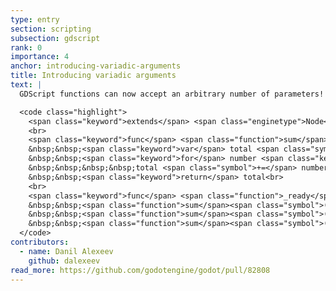 ```yaml
---
type: entry
section: scripting
subsection: gdscript
rank: 0
importance: 4
anchor: introducing-variadic-arguments
title: Introducing variadic arguments
text: |
  GDScript functions can now accept an arbitrary number of parameters!

  <code class="highlight">
    <span class="keyword">extends</span> <span class="enginetype">Node</span><br>
    <br>
    <span class="keyword">func</span> <span class="function">sum</span><span class="symbol">(</span>first_number<span class="symbol">:</span> <span class="basetype">float</span><span class="symbol">,</span> <span class="symbol">...</span>numbers<span class="symbol">:</span> <span class="basetype">Array</span><span class="symbol">) -></span> <span class="enginetype">float</span><span class="symbol">:</span><br>
    &nbsp;&nbsp;<span class="keyword">var</span> total <span class="symbol">:=</span> first_number<br>
    &nbsp;&nbsp;<span class="keyword">for</span> number <span class="keyword">in</span> numbers<span class="symbol">:</span><br>
    &nbsp;&nbsp;&nbsp;&nbsp;total <span class="symbol">+=</span> number<br>
    &nbsp;&nbsp;<span class="keyword">return</span> total<br>
    <br>
    <span class="keyword">func</span> <span class="function">_ready</span><span class="symbol">() -></span> <span class="enginetype">void</span><span class="symbol">:</span><br>
    &nbsp;&nbsp;<span class="function">sum</span><span class="symbol">(</span><span class="basetype">1</span><span class="symbol">)</span><wbr>&nbsp;<wbr>&nbsp;<wbr><span class="comment"># 1.0</span><br>
    &nbsp;&nbsp;<span class="function">sum</span><span class="symbol">(</span><span class="basetype">1</span><span class="symbol">,</span> <span class="basetype">2</span><span class="symbol">,</span> <span class="basetype">3</span><span class="symbol">)</span><wbr>&nbsp;<wbr>&nbsp;<wbr><span class="comment"># 6.0</span><br>
    &nbsp;&nbsp;<span class="function">sum</span><span class="symbol">(</span><span class="basetype">1</span><span class="symbol">,</span> <span class="basetype">2</span><span class="symbol">,</span> <span class="basetype">3</span><span class="symbol">,</span> <span class="basetype">4</span><span class="symbol">,</span> <span class="basetype">5</span><span class="symbol">)</span><wbr>&nbsp;<wbr>&nbsp;<wbr><span class="comment"># 15.0</span><br>
  </code>
contributors:
  - name: Danil Alexeev
    github: dalexeev
read_more: https://github.com/godotengine/godot/pull/82808
---
```


